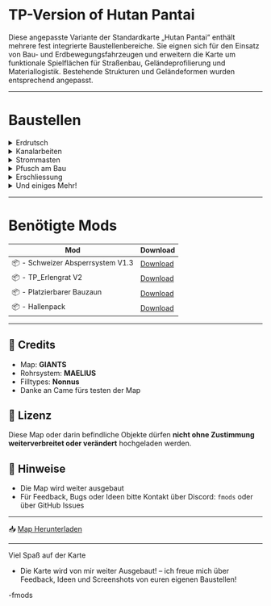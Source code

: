 # TP-Version of Hutan Pantai

Diese angepasste Variante der Standardkarte „Hutan Pantai“ enthält mehrere fest integrierte Baustellenbereiche. Sie eignen sich für den Einsatz von Bau- und Erdbewegungsfahrzeugen und erweitern die Karte um funktionale Spielflächen für Straßenbau, Geländeprofilierung und Materiallogistik. Bestehende Strukturen und Geländeformen wurden entsprechend angepasst.

---

# Baustellen
<details>
  <summary>Erdrutsch</summary>

  Ein großer Fels und jede Menge Erdmaterial blockieren die Straße. Deine Aufgabe ist es, das Geröll zu räumen, den Fels zu zerkleinern und die Strecke wieder freizumachen.

  ![Erdrutsch](Screenshot%202025-05-07%20144840.png)

</details>

<details>
  <summary>Kanalarbeiten</summary>

  Durch das letzte grosse Unwetter wurde jede Menge Flusssand in den Kanal geschwemmt. Befreie den Kanal vom Sand, damit er beim nächsten Unwetter nicht ganz verstopft!

  ![Erdrutsch](Screenshot%202025-05-07%20133651.png)

</details>

<details>
  <summary>Strommasten</summary>

  Es wurden neue Hochspannungsleitungen durch das Gebiet genehmigt. Du hast den Auftrag erhalten die Strommästen zu setzen, beachte aber das du vorher das Terrain anpasst. Insgesamt sprechen wir von 21 Masten

  ![Erdrutsch](Screenshot%202025-05-09%20132303.png)

</details>

<details>
  <summary>Pfusch am Bau</summary>

  Erst kürzlich wurden in der Stadt neue Verbundsteine gelegt, allerdings hat der Bauunternehmer gepfuscht und kein Kieskoffer eingebaut, reisse die neuen alten Verbundsteine raus und ersetze das Erdreich mit Kies.

  ![Erdrutsch](Screenshot%202025-05-07%20133651.png)

</details>

<details>
  <summary>Erschliessung</summary>

  Ein Ortansässiger Hotelier will sein Hotel erweitern, dazu muss ein Grundstütz neu erschlossen werden und der Aushub erstellt werden. Momentan ist dein Auftrag auch, die Innere Kanalisation zu erstellen.

  ![Erdrutsch](Screenshot%202025-05-09%20094620.png)

</details>

<details>
  <summary>Und einiges Mehr!</summary>

 Das sind nur einige Baustellen auf der Karte. 

</details>


---

# Benötigte Mods

| Mod | Download |
|-----|----------|
| 📦 - Schweizer Absperrsystem V1.3 | [Download](https://example.com/absperrsystem) |
| 📦 - TP_Erlengrat V2              | [Download](https://example.com/erlengrat)     |
| 📦 - Platzierbarer Bauzaun        | [Download](https://example.com/bauzaun)       |
| 📦 - Hallenpack                   | [Download](https://example.com/hallenpack)    |

---

## 🧱 Credits

- Map: **GIANTS**
- Rohrsystem: **MAELIUS**
- Filltypes: **Nonnus**
- Danke an Came fürs testen der Map
  
## 📜 Lizenz

Diese Map oder darin befindliche Objekte dürfen **nicht ohne Zustimmung weiterverbreitet oder verändert** hochgeladen werden.

## 📎 Hinweise

- Die Map wird weiter ausgebaut
- Für Feedback, Bugs oder Ideen bitte Kontakt über Discord: `fmods` oder über GitHub Issues

---

📥 [Map Herunterladen]()


---

Viel Spaß auf der Karte 
- Die Karte wird von mir weiter Ausgebaut!
– ich freue mich über Feedback, Ideen und Screenshots von euren eigenen Baustellen!

-fmods





